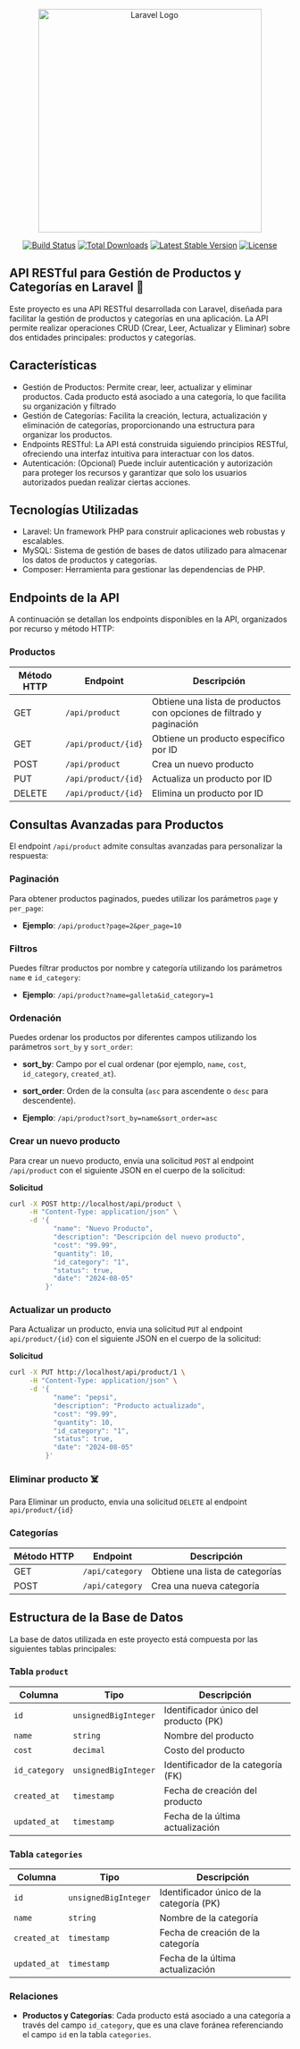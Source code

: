 <p align="center"><a href="https://laravel.com" target="_blank"><img src="https://raw.githubusercontent.com/laravel/art/master/logo-lockup/5%20SVG/2%20CMYK/1%20Full%20Color/laravel-logolockup-cmyk-red.svg" width="400" alt="Laravel Logo"></a></p>

<p align="center">
<a href="https://github.com/laravel/framework/actions"><img src="https://github.com/laravel/framework/workflows/tests/badge.svg" alt="Build Status"></a>
<a href="https://packagist.org/packages/laravel/framework"><img src="https://img.shields.io/packagist/dt/laravel/framework" alt="Total Downloads"></a>
<a href="https://packagist.org/packages/laravel/framework"><img src="https://img.shields.io/packagist/v/laravel/framework" alt="Latest Stable Version"></a>
<a href="https://packagist.org/packages/laravel/framework"><img src="https://img.shields.io/packagist/l/laravel/framework" alt="License"></a>
</p>

## API RESTful para Gestión de Productos y Categorías en Laravel 🤖

Este proyecto es una API RESTful desarrollada con Laravel, diseñada para facilitar la gestión de productos y categorías en una aplicación. La API permite realizar operaciones CRUD (Crear, Leer, Actualizar y Eliminar) sobre dos entidades principales: productos y categorías.

## Características 

- Gestión de Productos: Permite crear, leer, actualizar y eliminar productos. Cada producto está asociado a una categoría, lo que facilita su organización y filtrado
- Gestión de Categorías: Facilita la creación, lectura, actualización y eliminación de categorías, proporcionando una estructura para organizar los productos.
- Endpoints RESTful: La API está construida siguiendo principios RESTful, ofreciendo una interfaz intuitiva para interactuar con los datos.
- Autenticación: (Opcional) Puede incluir autenticación y autorización para proteger los recursos y garantizar que solo los usuarios autorizados puedan realizar ciertas acciones.

## Tecnologías Utilizadas

- Laravel: Un framework PHP para construir aplicaciones web robustas y escalables.
- MySQL: Sistema de gestión de bases de datos utilizado para almacenar los datos de productos y categorías.
- Composer: Herramienta para gestionar las dependencias de PHP.

## Endpoints de la API

A continuación se detallan los endpoints disponibles en la API, organizados por recurso y método HTTP:

### Productos

| Método HTTP | Endpoint                  | Descripción                                     |
|-------------|---------------------------|-------------------------------------------------|
| GET         | `/api/product`           | Obtiene una lista de productos con opciones de filtrado y paginación |
| GET         | `/api/product/{id}`       | Obtiene un producto específico por ID           |
| POST        | `/api/product`           | Crea un nuevo producto                          |
| PUT         | `/api/product/{id}`       | Actualiza un producto por ID                   |
| DELETE      | `/api/product/{id}`       | Elimina un producto por ID                     |

## Consultas Avanzadas para Productos

El endpoint `/api/product` admite consultas avanzadas para personalizar la respuesta:

### Paginación

Para obtener productos paginados, puedes utilizar los parámetros `page` y `per_page`:

- **Ejemplo**: `/api/product?page=2&per_page=10`

### Filtros

Puedes filtrar productos por nombre y categoría utilizando los parámetros `name` e `id_category`:

- **Ejemplo**: `/api/product?name=galleta&id_category=1`

### Ordenación

Puedes ordenar los productos por diferentes campos utilizando los parámetros `sort_by` y `sort_order`:

- **sort_by**: Campo por el cual ordenar (por ejemplo, `name`, `cost`, `id_category`, `created_at`).
- **sort_order**: Orden de la consulta (`asc` para ascendente o `desc` para descendente).

- **Ejemplo**: `/api/product?sort_by=name&sort_order=asc`

### Crear un nuevo producto

Para crear un nuevo producto, envía una solicitud `POST` al endpoint `/api/product` con el siguiente JSON en el cuerpo de la solicitud:

**Solicitud**

```bash
curl -X POST http://localhost/api/product \
     -H "Content-Type: application/json" \
     -d '{
           "name": "Nuevo Producto",
           "description": "Descripción del nuevo producto",
           "cost": "99.99",
           "quantity": 10,
           "id_category": "1",
           "status": true,
           "date": "2024-08-05"
         }'
```

### Actualizar un producto 

Para Actualizar un producto, envia una solicitud `PUT` al endpoint `api/product/{id}` con el siguiente JSON en el cuerpo de la solicitud:

**Solicitud**

```bash
curl -X PUT http://localhost/api/product/1 \
     -H "Content-Type: application/json" \
     -d '{
           "name": "pepsi",
           "description": "Producto actualizado",
           "cost": "99.99",
           "quantity": 10,
           "id_category": "1",
           "status": true,
           "date": "2024-08-05"
         }'
```
### Eliminar producto ☠️

Para Eliminar un producto, envia una solicitud `DELETE` al endpoint `api/product/{id}` 


### Categorías

| Método HTTP | Endpoint         | Descripción                     |
|-------------|------------------|---------------------------------|
| GET         | `/api/category`  | Obtiene una lista de categorías |
| POST        | `/api/category`  | Crea una nueva categoría        |


## Estructura de la Base de Datos

La base de datos utilizada en este proyecto está compuesta por las siguientes tablas principales:

### Tabla `product`

| Columna      | Tipo          | Descripción                          |
|--------------|---------------|--------------------------------------|
| `id`          | `unsignedBigInteger` | Identificador único del producto (PK) |
| `name`        | `string`       | Nombre del producto                  |
| `cost`        | `decimal`      | Costo del producto                   |
| `id_category` | `unsignedBigInteger` | Identificador de la categoría (FK)  |
| `created_at`  | `timestamp`    | Fecha de creación del producto       |
| `updated_at`  | `timestamp`    | Fecha de la última actualización     |

### Tabla `categories`

| Columna      | Tipo          | Descripción                           |
|--------------|---------------|---------------------------------------|
| `id`          | `unsignedBigInteger` | Identificador único de la categoría (PK) |
| `name`        | `string`       | Nombre de la categoría                |
| `created_at`  | `timestamp`    | Fecha de creación de la categoría     |
| `updated_at`  | `timestamp`    | Fecha de la última actualización      |

### Relaciones

- **Productos y Categorías**: Cada producto está asociado a una categoría a través del campo `id_category`, que es una clave foránea referenciando el campo `id` en la tabla `categories`.
